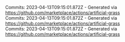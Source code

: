 Commits: 2023-04-13T09:15:01.872Z - Generated via https://github.com/marketplace/actions/artificial-grass
<br>
Commits: 2023-04-13T09:15:01.872Z - Generated via https://github.com/marketplace/actions/artificial-grass
<br>
Commits: 2023-04-13T09:15:01.872Z - Generated via https://github.com/marketplace/actions/artificial-grass
<br>

